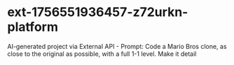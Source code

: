 # ext-1756551936457-z72urkn-platform
AI-generated project via External API - Prompt: Code a Mario Bros clone, as close to the original as possible, with a full 1-1 level. Make it detail
